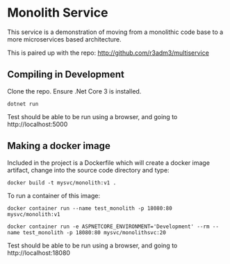 # Monolith Service 
This service is a demonstration of moving from a monolithic code base to a more microservices based architecture. 

This is paired up with the repo: http://github.com/r3adm3/multiservice

## Compiling in Development

Clone the repo. Ensure .Net Core 3 is installed. 

```dotnetcore
dotnet run
```

Test should be able to be run using a browser, and going to http://localhost:5000

## Making a docker image

Included in the project is a Dockerfile which will create a docker image artifact, change into the source code directory and type:

```docker
docker build -t mysvc/monolith:v1 .
```

To run a container of this image:

```docker (production)
docker container run --name test_monolith -p 18080:80 mysvc/monolith:v1
```

```docker (development)
docker container run -e ASPNETCORE_ENVIRONMENT='Development' --rm --name test_monolith -p 18080:80 mysvc/monolithsvc:20
```
Test should be able to be run using a browser, and going to http://localhost:18080
